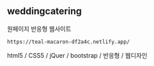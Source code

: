 ## weddingcatering
 원페이지 반응형 웹사이트
```url
https://teal-macaron-df2a4c.netlify.app/
```
  html5 / CSS5 / jQuer / bootstrap / 반응형 / 웹디자인
